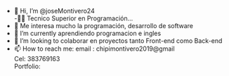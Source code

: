 - 👋 Hi, I’m @joseMontivero24  
-👨‍🎓 Tecnico Superior en Programación...      
- 👀 Me interesa mucho la programación, desarrollo de software
- 🌱 I’m currently  aprendiendo  programacion e ingles
- 💞️ I’m looking to  colaborar  en proyectos  tanto Front-end como Back-end
- 📫 How to reach me:
 email :  chipimontivero2019@gmail     
 Cel: 383769163  
 Portfolio: 

<!---
joseMontivero24/joseMontivero24 is a ✨ special ✨ repository because its `README.md` (this file) appears on your GitHub profile.
You can click the Preview link to take a look at your changes.
--->
